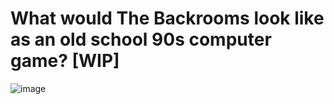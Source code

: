 # What would The Backrooms look like as an old school 90s computer game? [WIP]

![image](https://user-images.githubusercontent.com/78906517/177616298-218d23db-517d-4f68-902e-04a3c0eff966.png)
